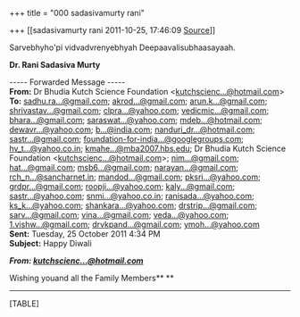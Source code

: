 +++
title = "000 sadasivamurty rani"

+++
[[sadasivamurty rani	2011-10-25, 17:46:09 [Source](https://groups.google.com/g/bvparishat/c/OpPcrBdLqy0)]]



Sarvebhyho'pi vidvadvrenyebhyah Deepaavalisubhaasayaah.  



**Dr. Rani Sadasiva Murty**

  

----- Forwarded Message -----  
**From:** Dr Bhudia Kutch Science Foundation \<[kutchscienc...@hotmail.com]()\>  
**To:** [sadhu.ra...@gmail.com](); [akrod...@gmail.com](); [arun.k...@gmail.com](); [shrivastav...@gmail.com](); [clpra...@yahoo.com](); [vedicmic...@gmail.com](); [bhara...@gmail.com](); [saraswat...@yahoo.com](); [mdeb...@hotmail.com](); [dewavr...@yahoo.com](); [b...@india.com](); [nanduri_dr...@hotmail.com](); [sastr...@gmail.com](); [foundation-for-india...@googlegroups.com](); [hv_t...@yahoo.co.in](); [kmahe...@mba2007.hbs.edu](); Dr Bhudia Kutch Science Foundation \<[kutchscienc...@hotmail.com]()\>; [nim...@gmail.com](); [hat...@gmail.com](); [msb6...@gmail.com](); [narayan...@gmail.com](); [rch_n...@sancharnet.in](); [mandod...@gmail.com](); [pksri...@yahoo.com](); [grdpr...@gmail.com](); [roopji...@yahoo.com](); [kaly...@gmail.com](); [sastr...@yahoo.com](); [snmi...@yahoo.co.in](); [ranisada...@yahoo.com](); [ks_k...@yahoo.com](); [shankara...@yahoo.com](); [drstrip...@gmail.com](); [sarv...@gmail.com](); [vina...@gmail.com](); [veda...@yahoo.com](); [1.vishw...@gmail.com](); [drvkpand...@gmail.com](); [ymoh...@yahoo.com]()  
**Sent:** Tuesday, 25 October 2011 4:34 PM  
**Subject:** Happy Diwali  
  

  

 ***From: [kutchscienc...@hotmail.com]()***  

  

  

 Wishing youand all the Family Members** **

******

[TABLE]



  
  

